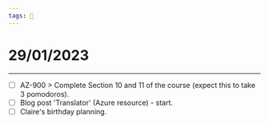 ```yaml
---
tags: 📆
---
```


# 29/01/2023
---

- [ ] AZ-900 > Complete Section 10 and 11 of the course (expect this to take 3 pomodoros).
- [ ] Blog post 'Translator' (Azure resource) - start.
- [ ] Claire's birthday planning.
